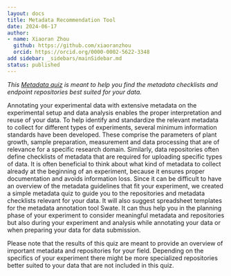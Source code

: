 ```yaml
---
layout: docs
title: Metadata Recommendation Tool
date: 2024-06-17
author:
- name: Xiaoran Zhou
  github: https://github.com/xiaoranzhou
  orcid: https://orcid.org/0000-0002-5622-3348
add sidebar: _sidebars/mainSidebar.md
status: published
---
```


*This [Metadata quiz](https://nfdi4plants.github.io/metadataquiz/) is meant to help you find the metadata checklists and endpoint repositories best suited for your data.*

Annotating your experimental data with extensive metadata on the experimental setup and data analysis enables the proper interpretation and reuse of your data. To help identify and standardize the relevant metadata to collect for different types of experiments, several minimum information standards have been developed. These comprise the parameters of plant growth, sample preparation, measurement and data processing that are of relevance for a specific research domain. Similarly, data repositories often define checklists of metadata that are required for uploading specific types of data. It is often beneficial to think about what kind of metadata to collect already at the beginning of an experiment, because it ensures proper documentation and avoids information loss. 
Since it can be difficult to have an overview of the metadata guidelines that fit your experiment, we created a simple metadata quiz to guide you to the repositories and metadata checklists relevant for your data. It will also suggest spreadsheet templates for the metadata annotation tool Swate. It can thus help you in the planning phase of your experiment to consider meaningful metadata and repositories but also during your experiment and analysis while annotating your data or when preparing your data for data submission. 

Please note that the results of this quiz are meant to provide an overview of important metadata and repositories for your field. Depending on the specifics of your experiment there might be more specialized repositories better suited to your data that are not included in this quiz. 


<!-- Links to DataPLANT knowledge base (kb-) -->

<!-- kb-Fundamentals -->

[kb-DataManagementPlan]: ../fundamentals/DataManagementPlan.html "Data Management Plan"
[kb-DataPublications]: ../fundamentals/DataPublications.html "Data Publication"
[kb-DataSharing]: ../fundamentals/DataSharing.html "Data Sharing"
[kb-FairDataPrinciples]: ../fundamentals/FairDataPrinciples.html "FAIR Data principles"
[kb-Metadata]: ../fundamentals/Metadata.html "Metadata"
[kb-PersistentIdentifiers]: ../fundamentals/PersistentIdentifiers.html "Persistent Identifiers"
[kb-PublicDataRepositories]: ../fundamentals/PublicDataRepositories.html "Repositories"
[kb-ResearchDataManagement]: ../fundamentals/ResearchDataManagement.html "Research Data Management"
[kb-VersionControlGit]: ../fundamentals/VersionControlGit.html "Version Control and Git"

<!-- kb-Implementation -->
[kb-AnnotatedResearchContext]: ../implementation/AnnotatedResearchContext.html "Annotated Research Context"
[kb-DataHub]: ../implementation/DataHub.html "DataPLANT DataHUB"
[kb-ArcCommander]: ../implementation/ArcCommander.html "ARC Commander"

[kb-Swate]: ../implementation/Swate.html "DataPLANT Swate"
<!-- kb-Tutorials -->
[kb-QuickStart_arc]: ../tutorials/ARCUserJourney.html "ARC User Journey"


<!-- Links to DataPLANT Homepage (hp-) -->

[hp-Registration]: <https://register.nfdi4plants.org/> "DataPLANT Registration"
[hp-DataHUB]: <https://git.nfdi4plants.org> "DataPLANT DataHUB"
[hp-HelpDesk]: <https://helpdesk.nfdi4plants.org> "DataPLANT Help Desk"
[hp-DataPLAN]: <https://plan.nfdi4plants.org> "DataPLANT data management plan tool"
<!-- Links to DataPLANT GitHub (gh-) -->

[gh-DataPlant]: <https://github.com/nfdi4plants/ARC-specification/> "GitHub DataPLANT"
[kb-ArcSpecs]: ./../implementation/ARC-specification.html "ARC specification"
[kb-ArcCommander-Manual]: ../ArcCommanderManual/index.html "ARC Commander Manual"



<!-- Links to external (ext-) sources -->

[ext-github-join]: <https://github.com/join/> "Join GitHub"
[ext-github-desktop]: <https://desktop.github.com/> "GitHub Desktop"
[ext-git]: <https://git-scm.com/download/> "Git"
[ext-git-lfs]: <https://git-lfs.github.com/> "Git-LFS"
[ext-excel-online]: <https://www.microsoft.com/en-us/microsoft-365/excel> "Excel online"

[ext-VSCode]: https://code.visualstudio.com/ "Visual Studio Code"

[ext-galaxy]: <https://plants.usegalaxy.eu/> "Galaxy Plants"
[ext-omero]: <https://www.openmicroscopy.org/omero/> "Omero"
[ext-zenodo]: <https://zenodo.org/> "Zenodo"
[ext-invenio]: <https://inveniosoftware.org/products/rdm/> "Invenio"
[ext-DataJournals]: https://www.researchdata.uni-jena.de/en/information/data-publication "RDM Jena Data Journals"